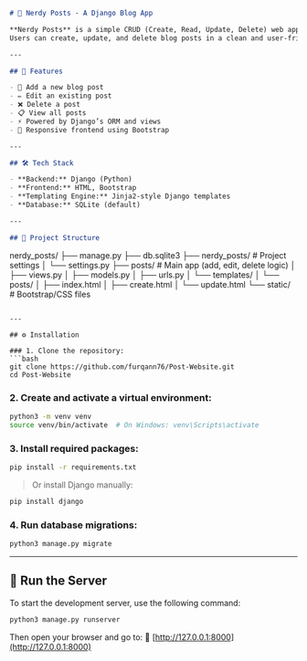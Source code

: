 ```markdown
# 🧠 Nerdy Posts - A Django Blog App

**Nerdy Posts** is a simple CRUD (Create, Read, Update, Delete) web application built with **Django**, using **HTML**, **Bootstrap**, and **Jinja2-style templates**.  
Users can create, update, and delete blog posts in a clean and user-friendly interface.

---

## 🚀 Features

- 📝 Add a new blog post  
- ✏️ Edit an existing post  
- ❌ Delete a post  
- 📋 View all posts  
- ⚡ Powered by Django’s ORM and views  
- 💅 Responsive frontend using Bootstrap  

---

## 🛠 Tech Stack

- **Backend:** Django (Python)  
- **Frontend:** HTML, Bootstrap  
- **Templating Engine:** Jinja2-style Django templates  
- **Database:** SQLite (default)

---

## 📁 Project Structure

```

nerdy\_posts/
├── manage.py
├── db.sqlite3
├── nerdy\_posts/            # Project settings
│   └── settings.py
├── posts/                  # Main app (add, edit, delete logic)
│   ├── views.py
│   ├── models.py
│   ├── urls.py
│   └── templates/
│       └── posts/
│           ├── index.html
│           ├── create.html
│           └── update.html
└── static/                 # Bootstrap/CSS files

````

---

## ⚙️ Installation

### 1. Clone the repository:
```bash
git clone https://github.com/furqann76/Post-Website.git
cd Post-Website
````

### 2. Create and activate a virtual environment:

```bash
python3 -m venv venv
source venv/bin/activate  # On Windows: venv\Scripts\activate
```

### 3. Install required packages:

```bash
pip install -r requirements.txt
```

> Or install Django manually:

```bash
pip install django
```

### 4. Run database migrations:

```bash
python3 manage.py migrate
```

---

## 🚀 Run the Server

To start the development server, use the following command:

```bash
python3 manage.py runserver
```

Then open your browser and go to:
📍 [http://127.0.0.1:8000](http://127.0.0.1:8000)

